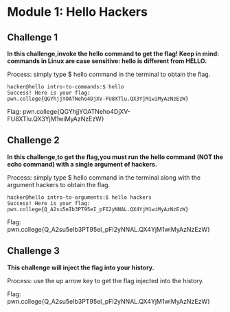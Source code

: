 # Module 1: Hello Hackers

##  Challenge 1 
**In this challenge,invoke the hello command to get the flag! Keep in mind: commands in Linux are case sensitive: hello is different from HELLO.**

Process:
simply type $ hello command in the terminal to obtain the flag.
```
hacker@hello intro-to-commands:$ hello
Success! Here is your flag:
pwn.college{QGYhjjYOATNeho4DjXV-FU8XTlu.QX3YjM1wiMyAzNzEzW}
```
Flag:
pwn.college{QGYhjjYOATNeho4DjXV-FU8XTlu.QX3YjM1wiMyAzNzEzW}


## Challenge 2 
 **In this challenge,to get the flag,you must run the hello command (NOT the echo command) with a single argument of hackers.**
 
Process:
simply type $ hello command in the terminal along with the argument hackers to obtain the flag.
```
hacker@hello intro-to-arguments:$ hello hackers
Success! Here is your flag:
pwn.college{Q_A2su5eIb3PT95eI_pFI2yNNAL.QX4YjM1wiMyAzNzEzW}
```
 Flag:
pwn.college{Q_A2su5eIb3PT95eI_pFI2yNNAL.QX4YjM1wiMyAzNzEzW}

## Challenge 3
**This challenge will inject the flag into your history.** 
 
Process:
use the up arrow key to get the flag injected into the history.

Flag:
pwn.college{Q_A2su5eIb3PT95eI_pFI2yNNAL.QX4YjM1wiMyAzNzEzW}
